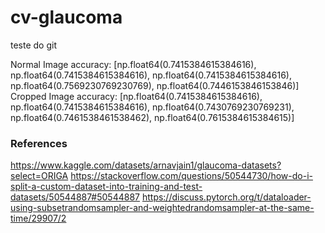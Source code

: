# cv-glaucoma
teste do git

Normal Image
accuracy: [np.float64(0.7415384615384616), np.float64(0.7415384615384616), np.float64(0.7415384615384616), np.float64(0.7569230769230769), np.float64(0.7446153846153846)]
Cropped Image
accuracy: [np.float64(0.7415384615384616), np.float64(0.7415384615384616), np.float64(0.7430769230769231), np.float64(0.7461538461538462), np.float64(0.7615384615384615)]


### References
https://www.kaggle.com/datasets/arnavjain1/glaucoma-datasets?select=ORIGA
https://stackoverflow.com/questions/50544730/how-do-i-split-a-custom-dataset-into-training-and-test-datasets/50544887#50544887
https://discuss.pytorch.org/t/dataloader-using-subsetrandomsampler-and-weightedrandomsampler-at-the-same-time/29907/2
